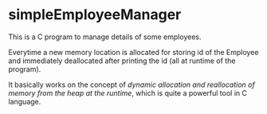 # simpleEmployeeManager

This is a C program to manage details of some employees.

Everytime a new memory location is allocated for storing id of the Employee and immediately deallocated after printing the id (all at runtime of the program).

It basically works on the concept of *dynamic allocation and reallocation of memory from the heap at the runtime*, which is quite a powerful tool in C language.
